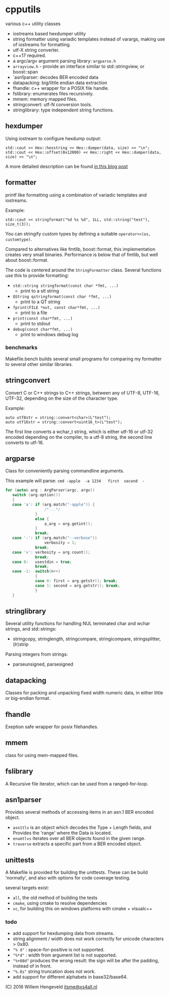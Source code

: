 # cpputils
various c++ utility classes

* iostreams based hexdumper utility
* string formatter using variadic templates instead of varargs,
  making use of iostreams for formatting.
* utf-X string converter.
* c++17 required.
* a argc/argv argument parsing library: `argparse.h`
* `arrayview.h` - provide an interface similar to std::stringview, or boost::span
* `asn1parser: decodes BER encoded data
* datapacking: big/little endian data extraction
* fhandle: c++ wrapper for a POSIX file handle.
* fslibrary: enumerates files recursively.
* mmem: memory mapped files.
* stringconvert: utf-N conversion tools.
* stringlibrary: type independent string functions.



## hexdumper

Using iostream to configure hexdump output:

    std::cout << Hex::hexstring << Hex::dumper(data, size) << "\n";
    std::cout << Hex::offset(0x12000) << Hex::right << Hex::dumper(data, size) << "\n";
    
A more detailed description can be found [in this blog post](http://nlitsme.github.io/posts/hexdumper-for-c%2B%2B-iostreams/)


## formatter

printf like formatting using a combination of variadic templates and iostreams.

Example:

    std::cout << stringformat("%d %s %d", 1LL, std::string("test"), size_t(3));

You can stringify custom types by defining a suitable `operator<<(os, customtype)`.

Compared to alternatives like fmtlib, boost::format, this implementation creates very small binaries. Performance is below that of fmtlib, but well about boost::format.

The code is centered around the `StringFormatter` class. Several functions use this
to provide formatting:
 * `std::string stringformat(const char *fmt, ...)`
    * print to a stl string
 * `QString qstringformat(const char *fmt, ...)`
    * print to a QT string
 * `fprint(FILE *out, const char*fmt, ...)`
    * print to a file
 * `print(const char*fmt, ...)`
    * print to stdout
 * `debug(const char*fmt, ...)`
    * print to windows debug log



### benchmarks

Makefile.bench builds several small programs for comparing my formatter to several other
similar libraries.


## stringconvert

Convert C or C++ strings to C++ strings, between any of UTF-8, UTF-16, UTF-32, depending on the size of the character type.

Example:

    auto utf8str = string::convert<char>(L"test");
    auto utf16str = string::convert<uint16_t>(L"test");

The first line converts a wchar\_t string, which is either utf-16 or utf-32 encoded depending on the compiler,
to a utf-8 string, the second line converts to utf-16.

## argparse

Class for conveniently parsing commandline arguments.

This example will parse: `cmd -apple  -a 1234   first  second  -`

```c++
for (auto& arg : ArgParser(argc, argv))
   switch (arg.option())
   {
   case 'a': if (arg.match("-apple")) {
                 /*...*/
             }
             else {
                 a_arg = arg.getint();
             }
             break;
   case '-': if (arg.match("--verbose"))
                 verbosity = 1;
             break;
   case 'v': verbosity = arg.count();
             break;
   case 0:   usestdin = true;
             break;
   case -1:  switch(n++)
             {
             case 0: first = arg.getstr(); break;
             case 1: second = arg.getstr(); break;
             }
   }
```

## stringlibrary

Several utility functions for handling NUL terminated char and wchar strings, 
and std::strings:
 * stringcopy, stringlength, stringcompare, stringicompare, stringsplitter, (lr)strip

Parsing integers from strings:
 * parseunsigned, parsesigned

## datapacking

Classes for packing and unpacking fixed width numeric data, in either little or big-endian format.


## fhandle

Exeption safe wrapper for posix filehandles.

## mmem

class for using mem-mapped files.


## fslibrary

A Recursive file iterator, which can be used from a ranged-for-loop.

## asn1parser

Provides several methods of accessing items in an asn.1 BER encoded object.
 * `asn1tlv` is an object which decodes the Type + Length fields, and 
   Provides the 'range' where the Data is located.
 * `enumtlvs` iterates over all BER objects found in the given range.
 * `traverse` extracts a specific part from a BER encoded object.


## unittests

A Makefile is provided for building the unittests. These can be build 'normally', 
and also with options for code coverage testing.

several targets exist:
 * `all`, the old method of building the tests
 * `cmake`, using cmake to resolve dependencies
 * `vc`, for building this on windows platforms with cmake + visualc++


### todo

 * add support for hexdumping data from streams.
 * string alignment / width does not work correctly for unicode characters > 0x80.
 * `"% d"` : space-for-positive is not supported.
 * `"%*d"` : width from argument list is not supported.
 * `"%+08d"`  produces the wrong result: the sign will be after the padding, instead of in front.
 * `"%.8s"`  string truncation does not work.
 * add support for different alphabets in base32/base64.


(C) 2016 Willem Hengeveld <itsme@xs4all.nl>
